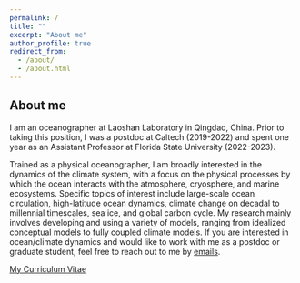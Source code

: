 ```yaml
---
permalink: /
title: ""
excerpt: "About me"
author_profile: true
redirect_from: 
  - /about/
  - /about.html
---
```


About me
------

I am an oceanographer at Laoshan Laboratory in Qingdao, China. Prior to taking this position, I was a postdoc at Caltech (2019-2022) and spent one year as an Assistant Professor at Florida State University (2022-2023). 

Trained as a physical oceanographer, I am broadly interested in the dynamics of the climate system, with a focus on the physical processes by which the ocean interacts with the atmosphere, cryosphere, and marine ecosystems. Specific topics of interest include large-scale ocean circulation, high-latitude ocean dynamics, climate change on decadal to millennial timescales, sea ice, and global carbon cycle. My research mainly involves developing and using a variety of models, ranging from idealized conceptual models to fully coupled climate models. If you are interested in ocean/climate dynamics and would like to work with me as a postdoc or graduate student, feel free to reach out to me by [emails](mailto:shantong@oceanrules.top). 

[My Curriculum Vitae](https://stsun.github.io/files/cv.pdf)
